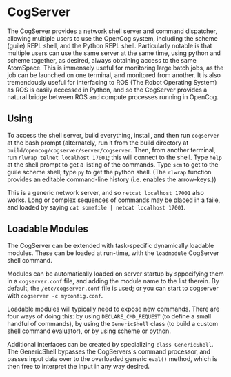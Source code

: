 
CogServer
=========
The CogServer provides a network shell server and command dispatcher,
allowing multiple users to use the OpenCog system, including the
scheme (guile) REPL shell, and the Python REPL shell. Particularly
notable is that multiple users can use the same server at the same time,
using python and scheme together, as desired, always obtaining access
to the same AtomSpace.  This is immensely useful for monitoring large
batch jobs, as the job can be launched on one terminal, and monitored
from another. It is also tremendously useful for interfacing to ROS
(The Robot Operating System) as ROS is easily accessed in Python, and
so the CogServer provides a natural bridge between ROS and compute
processes running in OpenCog.

Using
-----
To access the shell server, build everything, install, and then run
`cogserver` at the bash prompt (alternately, run it from the build
directory at `build/opencog/cogserver/server/cogserver`.  Then, from
another terminal, run `rlwrap telnet localhost 17001`; this will
connect to the shell.  Type `help` at the shell prompt to get a
listing of the commands. Type `scm` to get to the guile scheme shell;
type `py` to get the python shell.  (The `rlwrap` function provides
an editable command-line history (i.e. enables the arrow-keys.))

This is a generic network server, and so `netcat localhost 17001`
also works. Long or complex sequences of commands may be placed in a
faile, and loaded by saying `cat somefile | netcat localhost 17001`.

Loadable Modules
----------------
The CogServer can be extended with task-specific dynamically loadable
modules. These can be loaded at run-time, with the `loadmodule`
CogServer shell command.

Modules can be automatically loaded on server startup by sppecifying
them in a `cogserver.conf` file, and adding the module name to the
list therein.  By default, the `/etc/cogserver.conf` file is used;
or you can start to cogserver with `cogserver -c myconfig.conf`.

Loadable modules will typically need to expose new commands. There are
four ways of doing this: by using `DECLARE_CMD_REQUEST` (to define a
small handful of commands), by using the `GenericShell` class (to build
a custom shell command evaluator), or by using scheme or python.

Additional interfaces can be created by specializing
`class GenericShell`.  The GenericShell bypasses the CogServers's
command processor, and passes input data over to the overloaded
generic `eval()` method, which is then free to interpret the input
in any way desired.
